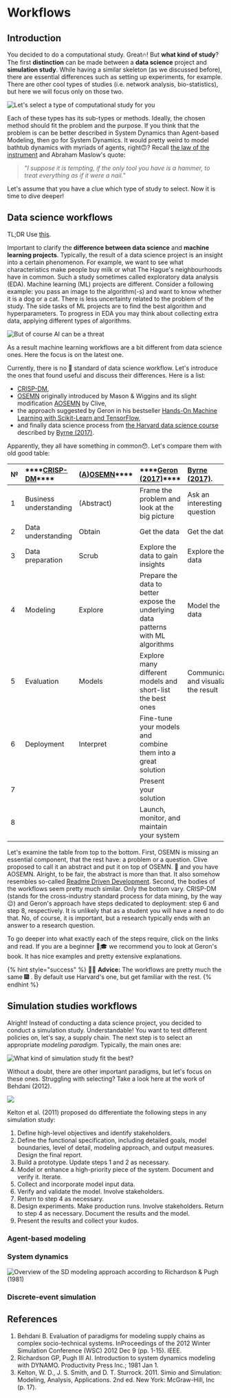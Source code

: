 # Workflows

## Introduction

You decided to do a computational study. Great🔥! But **what kind of study**? The first **distinction** can be made between a **data science** project and **simulation study**. While having a similar skeleton \(as we discussed before\), there are essential differences such as setting up experiments, for example. There are other cool types of studies \(i.e. network analysis, bio-statistics\), but here we will focus only on those two.

![Let&apos;s select a type of computational study for you](../.gitbook/assets/comp_studies.png)

‌Each of these types has its sub-types or methods. Ideally, the chosen method should fit the problem and the purpose. If you think that the problem is can be better described in System Dynamics than Agent-based Modeling, then go for System Dynamics. It would pretty weird to model bathtub dynamics with myriads of agents, right🙃? Recall [the law of the instrument](https://en.wikipedia.org/wiki/Law_of_the_instrument) and Abraham Maslow's quote:

> _"I suppose it is tempting, if the only tool you have is a hammer, to treat everything as if it were a nail."_

Let's assume that you have a clue which type of study to select. Now it is time to dive deeper! 

## Data science workflows

TL;DR Use [this](https://resources.github.com/downloads/development-workflows-data-scientists.pdf).

Important to clarify the **difference between data science** and **machine learning projects**. Typically, the result of a data science project is an insight into a certain phenomenon. For example, we want to see what characteristics make people buy milk or what The Hague's neighbourhoods have in common. Such a study sometimes called exploratory data analysis \(EDA\). Machine learning \(ML\) projects are different. Consider a following example: you pass an image to the algorithm\(-s\) and want to know whether it is a dog or a cat. There is less uncertainty related to the problem of the study. The side tasks of ML projects are to find the best algorithm and hyperparameters. To progress in EDA you may think about collecting extra data, applying different types of algorithms.

![But of course AI can be a threat](../.gitbook/assets/ai_threat.jpg)

As a result machine learning workflows are a bit different from data science ones. Here the focus is on the latest one.

Currently, there is no 🥇 standard of data science workflow. Let's introduce the ones that found useful and discuss their differences. Here is a list: 

* [CRISP-DM](https://en.wikipedia.org/wiki/Cross-industry_standard_process_for_data_mining),
* [OSEMN](http://www.dataists.com/2010/09/a-taxonomy-of-data-science/) originally introduced by Mason & Wiggins and its slight modification [AOSEMN](https://datasciencemvp.com/articles/2019/04/16/aosemn/) by Clive, 
* the approach suggested by Geron in his bestseller [Hands-On Machine Learning with Scikit-Learn and TensorFlow](https://www.oreilly.com/library/view/hands-on-machine-learning/9781491962282/),
* and finally data science process from [the Harvard data science course](http://cs109.github.io/2015/) described by [Byrne \(2017\)](https://resources.github.com/downloads/development-workflows-data-scientists.pdf).

Apparently, they all have something in common😯. Let's compare them with old good table:

| **№** | \*\*\*\*[**CRISP-DM**](https://en.wikipedia.org/wiki/Cross-industry_standard_process_for_data_mining)\*\*\*\* | \([A](https://datasciencemvp.com/articles/2019/04/16/aosemn/)\)[**OSEMN**](http://www.dataists.com/2010/09/a-taxonomy-of-data-science/)\*\*\*\* |  ****[**Geron \(2017\)**](https://www.amazon.com/Hands-Machine-Learning-Scikit-Learn-TensorFlow/dp/1491962291)\*\*\*\* | [Byrne \(2017\)](https://resources.github.com/downloads/development-workflows-data-scientists.pdf). |
| :--- | :--- | :--- | :--- | :--- |
| 1 | Business understanding | \(Abstract\) | Frame the problem and look at the big picture | Ask an interesting question |
| 2 | Data understanding | Obtain | Get the data | Get the data |
| 3 | Data preparation | Scrub | Explore the data to gain insights | Explore the data |
| 4 | Modeling | Explore | Prepare the data to better expose the underlying data patterns with ML algorithms | Model the data |
| 5 | Evaluation | Models | Explore many different models and short-list the best ones | Communicate and visualize the result |
| 6 | Deployment | Interpret | Fine-tune your models and combine them into a great solution |  |
| 7 |  |  | Present your solution |  |
| 8 |  |  | Launch, monitor, and maintain your system |  |

Let's examine the table from top to the bottom. First, OSEMN is missing an essential component, that the rest have: a problem or a question. Clive proposed to call it an abstract and put it on top of OSEMN. 🎩 and you have AOSEMN. Alright, to be fair, the abstract is more than that. It also somehow resembles so-called [Readme Driven Development](https://tom.preston-werner.com/2010/08/23/readme-driven-development.html). Second, the bodies of the workflows seem pretty much similar. Only the bottom vary. CRISP-DM \(stands for the cross-industry standard process for data mining, by the way😉\) and Geron's approach have steps dedicated to deployment: step 6 and step 8, respectively. It is unlikely that as a student you will have a need to do that. No, of course, it is important, but a research typically ends with an answer to a research question.

To go deeper into what exactly each of the steps require, click on the links and read. If you are a beginner 👨🎓 we recommend you to look at Geron's book. It has nice examples and pretty extensive explanations. 

{% hint style="success" %}
👨🏫 **Advice:** The workflows are pretty much the same 🎆 . By default use Harvard's one, but get familiar with the rest.
{% endhint %}

## Simulation studies workflows

Alright! Instead of conducting a data science project, you decided to conduct a simulation study. Understandable! You want to test different policies on, let's say, a supply chain. The next step is to select an appropriate _modeling paradigm_. Typically, the main ones are:   

![What kind of simulation study fit the best?](../.gitbook/assets/sim_studies.png)

Without a doubt, there are other important paradigms, but let's focus on these ones. Struggling with selecting? Take a look here at the work of Behdani \(2012\).

![](../.gitbook/assets/des_sd.png)

Kelton et al. \(2011\) proposed do differentiate the following steps in any simulation study:

1. Define high-level objectives and identify stakeholders. 
2. Define the functional specification, including detailed goals, model boundaries, level of detail, modeling approach, and output measures. Design the final report.
3. Build a prototype. Update steps 1 and 2 as necessary. 
4. Model or enhance a high-priority piece of the system. Document and verify it. Iterate. 
5. Collect and incorporate model input data. 
6. Verify and validate the model. Involve stakeholders. 
7. Return to step 4 as necessary. 
8. Design experiments. Make production runs. Involve stakeholders. Return to step 4 as necessary. Document the results and the model. 
9. Present the results and collect your kudos.

### Agent-based modeling

### System dynamics

![Overview of the SD modeling approach according to Richardson &amp; Pugh \(1981\)](../.gitbook/assets/sd-richardson.png)

### Discrete-event simulation



## References

1. Behdani B. Evaluation of paradigms for modeling supply chains as complex socio-technical systems. InProceedings of the 2012 Winter Simulation Conference \(WSC\) 2012 Dec 9 \(pp. 1-15\). IEEE.
2. Richardson GP, Pugh III AI. Introduction to system dynamics modeling with DYNAMO. Productivity Press Inc.; 1981 Jan 1.
3. Kelton, W. D., J. S. Smith, and D. T. Sturrock. 2011. Simio and Simulation: Modeling, Analysis, Applications. 2nd ed. New York: McGraw-Hill, Inc \(p. 17\).

